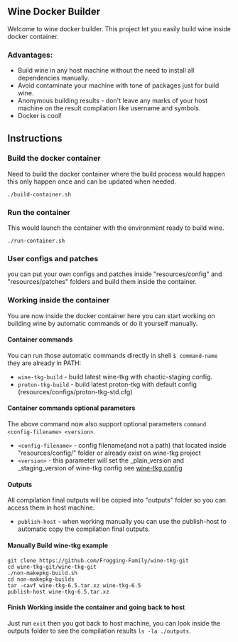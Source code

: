 ## Wine Docker Builder
Welcome to wine docker builder. This project let you easily build wine inside docker container.
### Advantages:

* Build wine in any host machine without the need to install all dependencies manually.
* Avoid contaminate your machine with tone of packages just for build wine.
* Anonymous building results - don't leave any marks of your host machine on the result compilation like username and symbols.
* Docker is cool!

## Instructions
### Build the docker container
Need to build the docker container where the build process would happen this only happen once and can be updated when needed.
```
./build-container.sh
```
### Run the container 
This would launch the container with the environment ready to build wine.
```
./run-container.sh
```
### User configs and patches
you can put your own configs and patches inside "resources/config" and "resources/patches" folders and build them inside the container.
### Working inside the container
You are now inside the docker container here you can start working on building wine by automatic commands or do it yourself manually.
#### Container commands
You can run those automatic commands directly in shell `$ command-name` they are already in PATH:
- `wine-tkg-build` - build latest wine-tkg with chaotic-staging config.
- `proton-tkg-build` - build latest proton-tkg with default config (resources/configs/proton-tkg-std.cfg)
#### Container commands optional parameters
The above command now also support optional parameters `command <config-filename> <version>`.
- `<config-filename>` - config filename(and not a path) that located inside "resources/config/" folder or already exist on wine-tkg project
- `<version>` - this parameter will set the _plain_version and _staging_version  of wine-tkg config see [wine-tkg config](https://github.com/Frogging-Family/wine-tkg-git/blob/master/wine-tkg-git/customization.cfg#L35)
#### Outputs
All compilation final outputs will be copied into "outputs" folder so you can access them in host machine.
- `publish-host` - when working manually you can use the publish-host <filename> to automatic copy the compilation final outputs.

#### Manually Build wine-tkg example
```
git clone https://github.com/Frogging-Family/wine-tkg-git
cd wine-tkg-git/wine-tkg-git
./non-makepkg-build.sh
cd non-makepkg-builds
tar -cavf wine-tkg-6.5.tar.xz wine-tkg-6.5
publish-host wine-tkg-6.5.tar.xz
```
#### Finish Working inside the container and going back to host
Just run `exit` then you got back to host machine, you can look inside the outputs folder to see the compilation results `ls -la ./outputs`.
